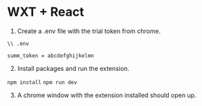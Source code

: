 # WXT + React

1. Create a .env file with the trial token from chrome. 

```
\\ .env

summ_token = abcdefghijkelmn
```

2. Install packages and run the extension. 

``npm install``
``npm run dev``

3. A chrome window with the extension installed should open up.